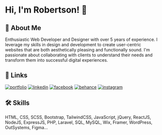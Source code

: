 
# Hi, I'm Robertson! 👋


## 🚀 About Me
Enthusiastic Web Developer and Designer with over 5 years of experience. I leverage my skills in design and development to create user-centric websites that are both aesthetically pleasing and functionally sound. I'm passionate about collaborating with clients to understand their needs and transform them into successful digital experiences.
## 🔗 Links
[![portfolio](https://img.shields.io/badge/my_portfolio-000?style=for-the-badge&logo=ko-fi&logoColor=white)](https://robertsonmorales.com)
[![linkedin](https://img.shields.io/badge/linkedin-0A66C2?style=for-the-badge&logo=linkedin&logoColor=white)](https://www.linkedin.com/in/robertson-morales)
[![facebook](https://img.shields.io/badge/facebook-0866ff?style=for-the-badge&logo=facebook&logoColor=white)](https://www.facebook.com/robertsonmorales.dev)
[![behance](https://img.shields.io/badge/behance-0055fb?style=for-the-badge&logo=behance&logoColor=white)](https://www.behance.net/robertsonmorales)
[![instagram](https://img.shields.io/badge/instagram-d63c75?style=for-the-badge&logo=instagram&logoColor=white)](https://www.instagram.com/robertson.morales/)


## 🛠 Skills
HTML, CSS, SCSS, Bootstrap, TailwindCSS, JavaScript, jQuery, ReactJS, NodeJS, ExpressJS, PHP, Laravel, SQL, MySQL, Wix, Framer, WordPress, OutSystems, Figma...
